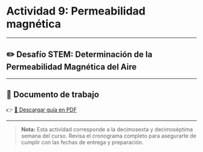 # Actividad 9: Permeabilidad magnética

---

## ✏️ Desafío STEM: Determinación de la Permeabilidad Magnética del Aire

---

## 📄 Documento de trabajo

👉 [📎 Descargar guía en PDF](../FIEM/Permeability_Faraday.pdf)

---

> **Nota:** Esta actividad corresponde a la decimosexta y decimoséptima semana del curso. Revisa el cronograma completo para asegurarte de cumplir con las fechas de entrega y preparación.
